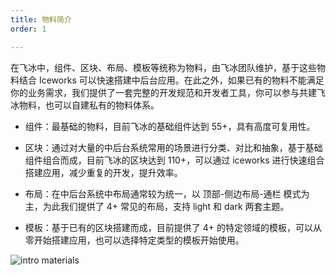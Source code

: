 ```yaml
---
title: 物料简介
order: 1

---
```


在飞冰中，组件、区块、布局、模板等统称为物料，由飞冰团队维护，基于这些物料结合 Iceworks 可以快速搭建中后台应用。在此之外，如果已有的物料不能满足你的业务需求，我们提供了一套完整的开发规范和开发者工具，你可以参与共建飞冰物料，也可以自建私有的物料体系。

- 组件：最基础的物料，目前飞冰的基础组件达到 55+，具有高度可复用性。

- 区块：通过对大量的中后台系统常用的场景进行分类、对比和抽象，基于基础组件组合而成，目前飞冰的区块达到 110+，可以通过 iceworks 进行快速组合搭建应用，减少重复的开发，提升效率。

- 布局：在中后台系统中布局通常较为统一，以 顶部-侧边布局-通栏 模式为主，为此我们提供了 4+ 常见的布局，支持 light 和 dark 两套主题。

- 模板：基于已有的区块搭建而成，目前提供了 4+ 的特定领域的模板，可以从零开始搭建应用，也可以选择特定类型的模板开始使用。

![intro materials](https://img.alicdn.com/tfs/TB1uMkVnTtYBeNjy1XdXXXXyVXa-2048-1400.jpg)

